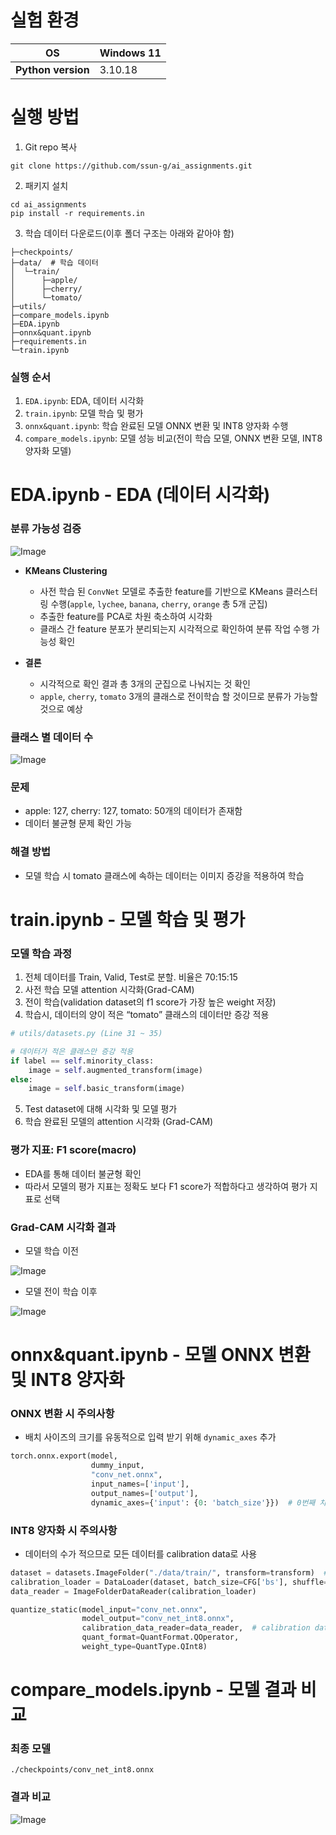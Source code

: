 # 실험 환경

| **OS** | Windows 11 |
| --- | --- |
| **Python version** | 3.10.18 |



# 실행 방법

1. Git repo 복사

```
git clone https://github.com/ssun-g/ai_assignments.git
```

2. 패키지 설치

```
cd ai_assignments
pip install -r requirements.in
```

3. 학습 데이터 다운로드(이후 폴더 구조는 아래와 같아야 함)

```
├─checkpoints/
├─data/  # 학습 데이터
│  └─train/
│      ├─apple/
│      ├─cherry/
│      └─tomato/
├─utils/
├─compare_models.ipynb
├─EDA.ipynb
├─onnx&quant.ipynb
├─requirements.in
└─train.ipynb
```

### 실행 순서

1. `EDA.ipynb`: EDA, 데이터 시각화
2. `train.ipynb`: 모델 학습 및 평가
3. `onnx&quant.ipynb`: 학습 완료된 모델 ONNX 변환 및 INT8 양자화 수행
4. `compare_models.ipynb`: 모델 성능 비교(전이 학습 모델, ONNX 변환 모델, INT8 양자화 모델)



# EDA.ipynb - EDA (데이터 시각화)

### 분류 가능성 검증

![Image](https://github.com/user-attachments/assets/6490e24f-d8c8-43be-b04d-a9cd0993c8f1)

- **KMeans Clustering**
    - 사전 학습 된 `ConvNet` 모델로 추출한 feature를 기반으로 KMeans 클러스터링 수행(`apple`, `lychee`, `banana`, `cherry`, `orange` 총 5개 군집)
    - 추출한 feature를 PCA로 차원 축소하여 시각화
    - 클래스 간 feature 분포가 분리되는지 시각적으로 확인하여 분류 작업 수행 가능성 확인

- **결론**
    - 시각적으로 확인 결과 총 3개의 군집으로 나눠지는 것 확인
    - `apple`, `cherry`, `tomato` 3개의 클래스로 전이학습 할 것이므로 분류가 가능할 것으로 예상

### 클래스 별 데이터 수

![Image](https://github.com/user-attachments/assets/47bf410f-d5b7-445e-92d0-992da5dd35f5)

### 문제

- apple: 127, cherry: 127, tomato: 50개의 데이터가 존재함
- 데이터 불균형 문제 확인 가능

### 해결 방법

- 모델 학습 시 tomato 클래스에 속하는 데이터는 이미지 증강을 적용하여 학습



# train.ipynb - 모델 학습 및 평가

### 모델 학습 과정

1. 전체 데이터를 Train, Valid, Test로 분할. 비율은 70:15:15
2. 사전 학습 모델 attention 시각화(Grad-CAM)
3. 전이 학습(validation dataset의 f1 score가 가장 높은 weight 저장)
4. 학습시, 데이터의 양이 적은 “tomato” 클래스의 데이터만 증강 적용

```python
# utils/datasets.py (Line 31 ~ 35)

# 데이터가 적은 클래스만 증강 적용
if label == self.minority_class:
    image = self.augmented_transform(image)
else:
    image = self.basic_transform(image)
```

5. Test dataset에 대해 시각화 및 모델 평가
6. 학습 완료된 모델의 attention 시각화 (Grad-CAM)

### 평가 지표: F1 score(macro)

- EDA를 통해 데이터 불균형 확인
- 따라서 모델의 평가 지표는 정확도 보다 F1 score가 적합하다고 생각하여 평가 지표로 선택

### Grad-CAM 시각화 결과

- 모델 학습 이전

![Image](https://github.com/user-attachments/assets/23f9cc34-5adc-46e3-a8df-8dc32e3c7b4c)

- 모델 전이 학습 이후

![Image](https://github.com/user-attachments/assets/c135f6ae-2437-4ae8-abad-140647fdf5c3)



# onnx&quant.ipynb - 모델 ONNX 변환 및 INT8 양자화

### ONNX 변환 시 주의사항

- 배치 사이즈의 크기를 유동적으로 입력 받기 위해 `dynamic_axes` 추가

```python
torch.onnx.export(model,
                  dummy_input,
                  "conv_net.onnx",
                  input_names=['input'],
                  output_names=['output'],
                  dynamic_axes={'input': {0: 'batch_size'}})  # 0번째 차원 dynamic
```

### INT8 양자화 시 주의사항

- 데이터의 수가 적으므로 모든 데이터를 calibration data로 사용

```python
dataset = datasets.ImageFolder("./data/train/", transform=transform)  # 전체 데이터
calibration_loader = DataLoader(dataset, batch_size=CFG['bs'], shuffle=False)
data_reader = ImageFolderDataReader(calibration_loader)

quantize_static(model_input="conv_net.onnx",
                model_output="conv_net_int8.onnx",
                calibration_data_reader=data_reader,  # calibration data로 전체 데이터 사용
                quant_format=QuantFormat.QOperator,
                weight_type=QuantType.QInt8)
```



# compare_models.ipynb - 모델 결과 비교

### 최종 모델

`./checkpoints/conv_net_int8.onnx`

### 결과 비교

![Image](https://github.com/user-attachments/assets/517f3cc9-5bcd-42e6-866d-d0e880f39f70)